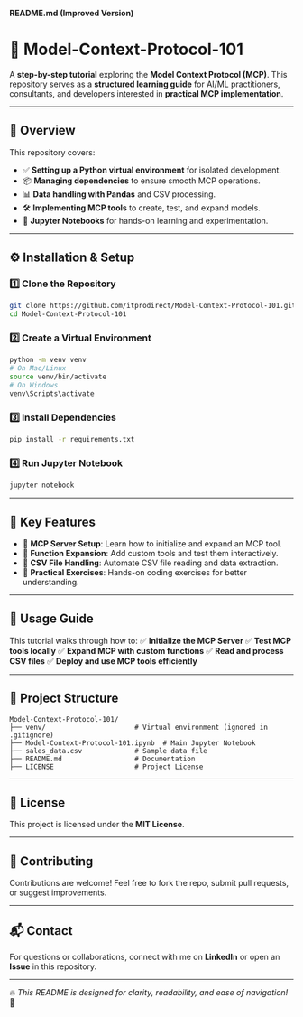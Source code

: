 **README.md (Improved Version)**

# 🚀 Model-Context-Protocol-101

A **step-by-step tutorial** exploring the **Model Context Protocol (MCP)**. This repository serves as a **structured learning guide** for AI/ML practitioners, consultants, and developers interested in **practical MCP implementation**.

---
## 📌 Overview
This repository covers:
- ✅ **Setting up a Python virtual environment** for isolated development.
- 📦 **Managing dependencies** to ensure smooth MCP operations.
- 📊 **Data handling with Pandas** and CSV processing.
- 🛠️ **Implementing MCP tools** to create, test, and expand models.
- 📒 **Jupyter Notebooks** for hands-on learning and experimentation.

---
## ⚙️ Installation & Setup

### 1️⃣ Clone the Repository
```bash
git clone https://github.com/itprodirect/Model-Context-Protocol-101.git
cd Model-Context-Protocol-101
```

### 2️⃣ Create a Virtual Environment
```bash
python -m venv venv
# On Mac/Linux
source venv/bin/activate
# On Windows
venv\Scripts\activate
```

### 3️⃣ Install Dependencies
```bash
pip install -r requirements.txt
```

### 4️⃣ Run Jupyter Notebook
```bash
jupyter notebook
```

---
## 🔑 Key Features

- 🚀 **MCP Server Setup**: Learn how to initialize and expand an MCP tool.
- 🔧 **Function Expansion**: Add custom tools and test them interactively.
- 📂 **CSV File Handling**: Automate CSV file reading and data extraction.
- 🎯 **Practical Exercises**: Hands-on coding exercises for better understanding.

---
## 📖 Usage Guide
This tutorial walks through how to:
✅ **Initialize the MCP Server**
✅ **Test MCP tools locally**
✅ **Expand MCP with custom functions**
✅ **Read and process CSV files**
✅ **Deploy and use MCP tools efficiently**

---
## 📂 Project Structure
```
Model-Context-Protocol-101/
├── venv/                      # Virtual environment (ignored in .gitignore)
├── Model-Context-Protocol-101.ipynb  # Main Jupyter Notebook
├── sales_data.csv             # Sample data file
├── README.md                  # Documentation
├── LICENSE                    # Project License
```

---
## 📝 License
This project is licensed under the **MIT License**.

---
## 🤝 Contributing
Contributions are welcome! Feel free to fork the repo, submit pull requests, or suggest improvements.

---
## 📬 Contact
For questions or collaborations, connect with me on **LinkedIn** or open an **Issue** in this repository.

---
🔥 *This README is designed for clarity, readability, and ease of navigation!* 🚀
